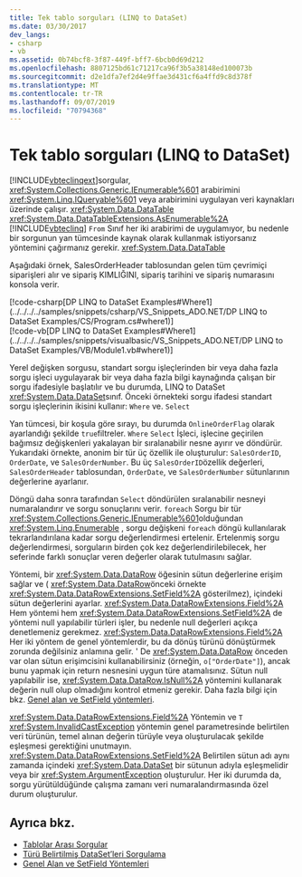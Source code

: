 ```yaml
---
title: Tek tablo sorguları (LINQ to DataSet)
ms.date: 03/30/2017
dev_langs:
- csharp
- vb
ms.assetid: 0b74bcf8-3f87-449f-bff7-6bcb0d69d212
ms.openlocfilehash: 8807125bd61c71217ca96f3b5a38148ed100073b
ms.sourcegitcommit: d2e1dfa7ef2d4e9ffae3d431cf6a4ffd9c8d378f
ms.translationtype: MT
ms.contentlocale: tr-TR
ms.lasthandoff: 09/07/2019
ms.locfileid: "70794368"
---
```

# <a name="single-table-queries-linq-to-dataset"></a>Tek tablo sorguları (LINQ to DataSet)
[!INCLUDE[vbteclinqext](../../../../includes/vbteclinqext-md.md)]sorgular, <xref:System.Collections.Generic.IEnumerable%601> arabirimini <xref:System.Linq.IQueryable%601> veya arabirimini uygulayan veri kaynakları üzerinde çalışır. <xref:System.Data.DataTable> <xref:System.Data.DataTableExtensions.AsEnumerable%2A> [!INCLUDE[vbteclinq](../../../../includes/vbteclinq-md.md)] `From` Sınıf her iki arabirimi de uygulamıyor, bu nedenle bir sorgunun yan tümcesinde kaynak olarak kullanmak istiyorsanız yöntemini çağırmanız gerekir. <xref:System.Data.DataTable>  
  
 Aşağıdaki örnek, SalesOrderHeader tablosundan gelen tüm çevrimiçi siparişleri alır ve sipariş KIMLIĞINI, sipariş tarihini ve sipariş numarasını konsola verir.  
  
 [!code-csharp[DP LINQ to DataSet Examples#Where1](../../../../samples/snippets/csharp/VS_Snippets_ADO.NET/DP LINQ to DataSet Examples/CS/Program.cs#where1)]  
 [!code-vb[DP LINQ to DataSet Examples#Where1](../../../../samples/snippets/visualbasic/VS_Snippets_ADO.NET/DP LINQ to DataSet Examples/VB/Module1.vb#where1)] 
  
 Yerel değişken sorgusu, standart sorgu işleçlerinden bir veya daha fazla sorgu işleci uygulayarak bir veya daha fazla bilgi kaynağında çalışan bir sorgu ifadesiyle başlatılır ve bu durumda, LINQ to DataSet <xref:System.Data.DataSet>sınıf. Önceki örnekteki sorgu ifadesi standart sorgu işleçlerinin ikisini kullanır: `Where` ve. `Select`  
  
 Yan tümcesi, bir koşula göre sırayı, bu durumda `OnlineOrderFlag` olarak ayarlandığı şekilde `true`filtreler. `Where` `Select` İşleci, işlecine geçirilen bağımsız değişkenleri yakalayan bir sıralanabilir nesne ayırır ve döndürür. Yukarıdaki örnekte, anonim bir tür üç özellik ile oluşturulur: `SalesOrderID`, `OrderDate`, ve `SalesOrderNumber`. Bu üç `SalesOrderID`özellik değerleri, `SalesOrderHeader` tablosundan, `OrderDate`, ve `SalesOrderNumber` sütunlarının değerlerine ayarlanır.  
  
 Döngü daha sonra tarafından `Select` döndürülen sıralanabilir nesneyi numaralandırır ve sorgu sonuçlarını verir. `foreach` Sorgu bir tür <xref:System.Collections.Generic.IEnumerable%601>olduğundan <xref:System.Linq.Enumerable> , sorgu değişkeni `foreach` döngü kullanılarak tekrarlandırılana kadar sorgu değerlendirmesi ertelenir. Ertelenmiş sorgu değerlendirmesi, sorguların birden çok kez değerlendirilebilecek, her seferinde farklı sonuçlar veren değerler olarak tutulmasını sağlar.  
  
 Yöntemi, bir <xref:System.Data.DataRow> öğesinin sütun değerlerine erişim sağlar ve ( <xref:System.Data.DataRow>önceki örnekte <xref:System.Data.DataRowExtensions.SetField%2A> gösterilmez), içindeki sütun değerlerini ayarlar. <xref:System.Data.DataRowExtensions.Field%2A> Hem yöntemi hem <xref:System.Data.DataRowExtensions.SetField%2A> de yöntemi null yapılabilir türleri işler, bu nedenle null değerleri açıkça denetlemeniz gerekmez. <xref:System.Data.DataRowExtensions.Field%2A> Her iki yöntem de genel yöntemlerdir, bu da dönüş türünü dönüştürmek zorunda değilsiniz anlamına gelir. ' De <xref:System.Data.DataRow> önceden var olan sütun erişimcisini kullanabilirsiniz (örneğin, `o["OrderDate"]`), ancak bunu yapmak için return nesnesini uygun türe atamalısınız.  Sütun null yapılabilir ise, <xref:System.Data.DataRow.IsNull%2A> yöntemini kullanarak değerin null olup olmadığını kontrol etmeniz gerekir. Daha fazla bilgi için bkz. [Genel alan ve SetField yöntemleri](generic-field-and-setfield-methods-linq-to-dataset.md).  
  
 <xref:System.Data.DataRowExtensions.Field%2A> Yöntemin ve `T` <xref:System.InvalidCastException> yöntemin genel parametresinde belirtilen veri türünün, temel alınan değerin türüyle veya oluşturulacak şekilde eşleşmesi gerektiğini unutmayın. <xref:System.Data.DataRowExtensions.SetField%2A> Belirtilen sütun adı aynı zamanda içindeki <xref:System.Data.DataSet> bir sütunun adıyla eşleşmelidir veya bir <xref:System.ArgumentException> oluşturulur. Her iki durumda da, sorgu yürütüldüğünde çalışma zamanı veri numaralandırmasında özel durum oluşturulur.  
  
## <a name="see-also"></a>Ayrıca bkz.

- [Tablolar Arası Sorgular](cross-table-queries-linq-to-dataset.md)
- [Türü Belirtilmiş DataSet’leri Sorgulama](querying-typed-datasets.md)
- [Genel Alan ve SetField Yöntemleri](generic-field-and-setfield-methods-linq-to-dataset.md)

